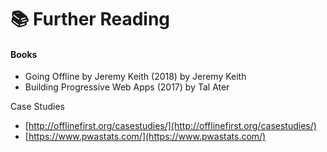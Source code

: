 # 📚 Further Reading

#### Books

* Going Offline by Jeremy Keith \(2018\) by Jeremy Keith
* Building Progressive Web Apps \(2017\) by Tal Ater

Case Studies

* [http://offlinefirst.org/casestudies/](http://offlinefirst.org/casestudies/)
* [https://www.pwastats.com/](https://www.pwastats.com/)



